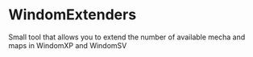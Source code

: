 # WindomExtenders
Small tool that allows you to extend the number of available mecha and maps in WindomXP and WindomSV
